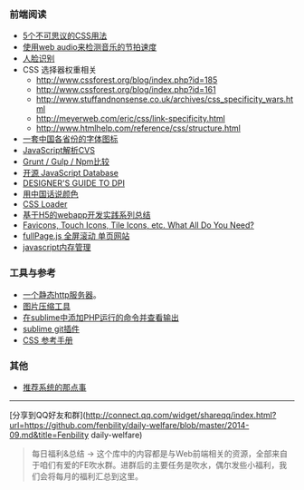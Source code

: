 ### 前端阅读

- [5个不可思议的CSS用法](http://modernweb.com/2014/07/30/5-things-wont-believe-built-css/)
- [使用web audio来检测音乐的节拍速度](http://tech.beatport.com/2014/web-audio/beat-detection-using-web-audio)
- [人脸识别](http://trackingjs.com/)
- CSS 选择器权重相关
  - http://www.cssforest.org/blog/index.php?id=185
  - http://www.cssforest.org/blog/index.php?id=161
  - http://www.stuffandnonsense.co.uk/archives/css_specificity_wars.html
  - http://meyerweb.com/eric/css/link-specificity.html
  - http://www.htmlhelp.com/reference/css/structure.html
- [一套中国各省份的字体图标](https://github.com/HaoyunS/EyesAsia)
- [JavaScript解析CVS](http://papaparse.com/)
- [Grunt / Gulp / Npm比较](http://modernweb.com/2014/08/04/choose-grunt-gulp-npm/)
- [开源 JavaScript Database](http://pouchdb.com/)
- [DESIGNER'S GUIDE TO DPI](http://sebastien-gabriel.com/designers-guide-to-dpi/home)
- [用中国话说颜色](http://www.douban.com/photos/album/68741181/)
- [CSS Loader](http://www.wifeo.com/free-css-loader-generator.php)
- [基于H5的webapp开发实践系列总结](http://www.elonglau.com/140.html)
- [Favicons, Touch Icons, Tile Icons, etc. What All Do You Need?](http://css-tricks.com/favicon-quiz/)
- [fullPage.js  全屏滚动 单页网站](https://github.com/alvarotrigo/fullPage.js)
- [javascript内存管理](https://speakerdeck.com/addyosmani/javascript-memory-management-masterclass)

### 工具与参考

- [一个静态http服务器](http://fenixwebserver.com/)。
- [图片压缩工具](https://imageoptim.com/)
- [在sublime中添加PHP运行的命令并查看输出](http://www.moreofless.co.uk/sublime-text-php-build-system/)
- [sublime git插件](http://scotch.io/tutorials/using-git-inside-of-sublime-text-to-improve-workflow)
- [CSS 参考手册](http://css.doyoe.com/)

### 其他

- [推荐系统的那点事](http://www.admin10000.com/document/4995.html)

---------------

[分享到QQ好友和群](http://connect.qq.com/widget/shareqq/index.html?url=https://github.com/fenbility/daily-welfare/blob/master/2014-09.md&title=Fenbility daily-welfare)

> 每日福利&总结 -> 这个库中的内容都是与Web前端相关的资源，全部来自于咱们有爱的FE吹水群。进群后的主要任务是吹水，偶尔发些小福利，我们会将每月的福利汇总到这里。
